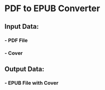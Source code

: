 # PDF to EPUB Converter

## Input Data:

### - PDF File

### - Cover

## Output Data:

### - EPUB File with Cover
